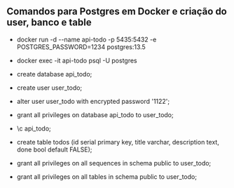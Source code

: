 ## Comandos para Postgres em Docker e criação do user, banco e table

* docker run -d --name api-todo -p 5435:5432 -e POSTGRES_PASSWORD=1234 postgres:13.5 

* docker exec -it api-todo psql -U postgres

* create database api_todo;

* create user user_todo;

* alter user user_todo with encrypted password '1122';

* grant all privileges on database api_todo to user_todo;

* \c api_todo;

* create table todos (id serial primary key, title varchar, description text, done bool default FALSE);

* grant all privileges on all sequences in schema public to user_todo;

* grant all privileges on all tables in schema public to user_todo;
